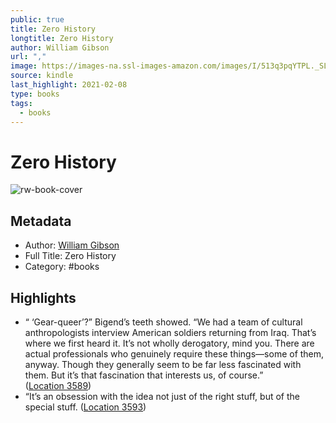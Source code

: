 ```yaml
---
public: true
title: Zero History
longtitle: Zero History
author: William Gibson
url: ","
image: https://images-na.ssl-images-amazon.com/images/I/513q3pqYTPL._SL200_.jpg
source: kindle
last_highlight: 2021-02-08
type: books
tags:
  - books
---
```

# Zero History

![rw-book-cover](https://images-na.ssl-images-amazon.com/images/I/513q3pqYTPL._SL200_.jpg)

## Metadata
- Author: [William Gibson](William%20Gibson.md)
- Full Title: Zero History
- Category: #books

## Highlights
- “ ‘Gear-queer’?” Bigend’s teeth showed. “We had a team of cultural anthropologists interview American soldiers returning from Iraq. That’s where we first heard it. It’s not wholly derogatory, mind you. There are actual professionals who genuinely require these things—some of them, anyway. Though they generally seem to be far less fascinated with them. But it’s that fascination that interests us, of course.” ([Location 3589](https://readwise.io/to_kindle?action=open&asin=B003YL4AGC&location=3589))
- “It’s an obsession with the idea not just of the right stuff, but of the special stuff. ([Location 3593](https://readwise.io/to_kindle?action=open&asin=B003YL4AGC&location=3593))
